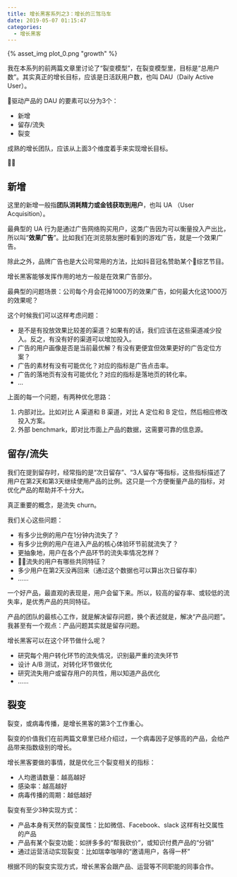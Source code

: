 ```yaml
---
title: 增长黑客系列之3：增长的三驾马车
date: 2019-05-07 01:15:47
categories:
  - 增长黑客
---
```


{% asset_img plot_0.png  "growth" %}

我在本系列的前两篇文章里讨论了“裂变模型”，在裂变模型里，目标是“总用户数”。其实真正的增长目标，应该是日活跃用户数，也叫 DAU（Daily Active User）。

驱动产品的 DAU 的要素可以分为3个：
- 新增
- 留存/流失
- 裂变

成熟的增长团队，应该从上面3个维度着手来实现增长目标。

<!-- more -->

## 新增

这里的新增一般指**团队消耗精力或金钱获取到用户**，也叫 UA （User Acquisition）。

最典型的 UA 行为是通过广告网络购买用户，这类广告因为可以衡量投入产出比，所以叫“**效果广告**”。比如我们在浏览朋友圈时看到的游戏广告，就是一个效果广告。

除此之外，品牌广告也是大公司常用的方法，比如抖音冠名赞助某个综艺节目。

增长黑客能够发挥作用的地方一般是在效果广告部分。

最典型的问题场景：公司每个月会花掉1000万的效果广告，如何最大化这1000万的效果呢？

这个时候我们可以这样考虑问题：
- 是不是有投放效果比较差的渠道？如果有的话，我们应该在这些渠道减少投入。反之，有没有好的渠道可以增加投入。
- 广告的用户画像是否是当前最优解？有没有更便宜但效果更好的广告定位方案？
- 广告的素材有没有可能优化？对应的指标是广告点击率。
- 广告的落地页有没有可能优化？对应的指标是落地页的转化率。
- ...

上面的每一个问题，有两种优化思路：
1. 内部对比。比如对比 A 渠道和 B 渠道，对比 A 定位和 B 定位，然后相应修改投入方案。
2. 外部 benchmark，即对比市面上产品的数据，这需要可靠的信息源。

## 留存/流失

我们在提到留存时，经常指的是“次日留存”、“3人留存“等指标，这些指标描述了用户在第2天和第3天继续使用产品的比例。这只是一个方便衡量产品的指标，对优化产品的帮助并不十分大。

真正重要的概念，是流失 churn。

我们关心这些问题：
- 有多少比例的用户在1分钟内流失了？
- 有多少比例的用户在进入产品的核心体验环节前就流失了？
- 更抽象地，用户在各个产品环节的流失率情况怎样？
- 流失的用户有哪些共同特征？
- 多少用户在第2天没再回来（通过这个数据也可以算出次日留存率）
- ......

一个好产品，最直观的表现是，用户会留下来。所以，较高的留存率、或较低的流失率，是优秀产品的共同特征。

产品的团队的最核心工作，就是解决留存问题，换个表述就是，解决“产品问题”。我甚至有一个观点：产品问题其实就是留存问题。

增长黑客可以在这个环节做什么呢？
- 研究每个用户转化环节的流失情况，识别最严重的流失环节
- 设计 A/B 测试，对转化环节做优化
- 研究流失用户或留存用户的共性，用以知道产品优化
- ......

## 裂变

裂变，或病毒传播，是增长黑客的第3个工作重心。

裂变的价值我们在前两篇文章里已经介绍过，一个病毒因子足够高的产品，会给产品带来指数级别的增长。

增长黑客要做的事情，就是优化三个裂变相关的指标：
- 人均邀请数量：越高越好
- 感染率：越高越好
- 病毒传播的周期：越低越好

裂变有至少3种实现方式：
- 产品本身有天然的裂变属性：比如微信、Facebook、slack 这样有社交属性的产品
- 产品有某个裂变功能：如拼多多的“帮我砍价”，或知识付费产品的“分销”
- 通过运营活动实现裂变：比如瑞幸咖啡的“邀请用户，各得一杯”

根据不同的裂变实现方式，增长黑客会跟产品、运营等不同职能的同事合作。
